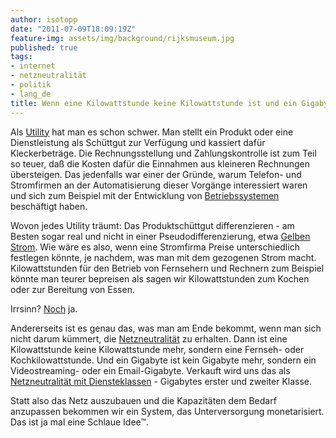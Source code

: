 ```yaml
---
author: isotopp
date: "2011-07-09T18:09:19Z"
feature-img: assets/img/background/rijksmuseum.jpg
published: true
tags:
- internet
- netzneutralität
- politik
- lang_de
title: Wenn eine Kilowattstunde keine Kilowattstunde ist und ein Gigabyte kein Gigabyte
---
```

Als [Utility](http://en.wikipedia.org/wiki/Public_utility) hat man es schon
schwer. Man stellt ein Produkt oder eine Dienstleistung als Schüttgut zur
Verfügung und kassiert dafür Kleckerbeträge. Die Rechnungsstellung und
Zahlungskontrolle ist zum Teil so teuer, daß die Kosten dafür die Einnahmen
aus kleineren Rechnungen übersteigen. Das jedenfalls war einer der Gründe,
warum Telefon- und Stromfirmen an der Automatisierung dieser Vorgänge
interessiert waren und sich zum Beispiel mit der Entwicklung von
[Betriebssystemen](http://en.wikipedia.org/wiki/Multics) beschäftigt haben.

Wovon jedes Utility träumt: Das Produktschüttgut differenzieren - am Besten
sogar real und nicht in einer Pseudodifferenzierung, etwa 
[Gelben Strom](http://de.wikipedia.org/wiki/Yello_Strom). Wie wäre es also, wenn
eine Stromfirma Preise unterschiedlich festlegen könnte, je nachdem, was man
mit dem gezogenen Strom macht. Kilowattstunden für den Betrieb von
Fernsehern und Rechnern zum Beispiel könnte man teurer bepreisen als sagen
wir Kilowattstunden zum Kochen oder zur Bereitung von Essen.

Irrsinn? [Noch](http://de.wikipedia.org/wiki/Intelligenter_Z%C3%A4hler) ja.

Andererseits ist es genau das, was man am Ende bekommt, wenn man sich nicht
darum kümmert, die
[Netzneutralität](http://de.wikipedia.org/wiki/Netzneutralit%C3%A4t) zu
erhalten. Dann ist eine Kilowattstunde keine Kilowattstunde mehr, sondern
eine Fernseh- oder Kochkilowattstunde. Und ein Gigabyte ist kein Gigabyte
mehr, sondern ein Videostreaming- oder ein Email-Gigabyte. Verkauft wird uns
das als 
[Netzneutralität mit Diensteklassen](http://www.heise.de/netze/meldung/Medienforum-Netzneutralitaet-mit-Diensteklassen-1265384.html) - 
Gigabytes erster und zweiter Klasse.

Statt also das Netz auszubauen und die Kapazitäten dem Bedarf anzupassen
bekommen wir ein System, das Unterversorgung monetarisiert. Das ist ja mal
eine Schlaue Idee™.
